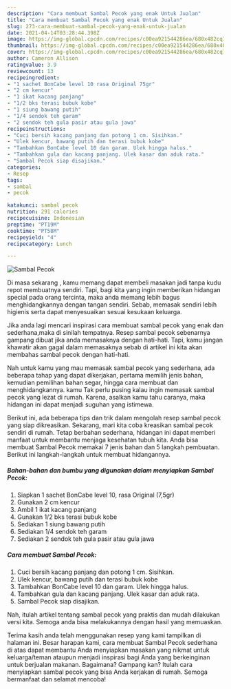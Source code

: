 ```yaml
---
description: "Cara membuat Sambal Pecok yang enak Untuk Jualan"
title: "Cara membuat Sambal Pecok yang enak Untuk Jualan"
slug: 273-cara-membuat-sambal-pecok-yang-enak-untuk-jualan
date: 2021-04-14T03:28:44.398Z
image: https://img-global.cpcdn.com/recipes/c00ea921544286ea/680x482cq70/sambal-pecok-foto-resep-utama.jpg
thumbnail: https://img-global.cpcdn.com/recipes/c00ea921544286ea/680x482cq70/sambal-pecok-foto-resep-utama.jpg
cover: https://img-global.cpcdn.com/recipes/c00ea921544286ea/680x482cq70/sambal-pecok-foto-resep-utama.jpg
author: Cameron Allison
ratingvalue: 3.9
reviewcount: 13
recipeingredient:
- "1 sachet BonCabe level 10 rasa Original 75gr"
- "2 cm kencur"
- "1 ikat kacang panjang"
- "1/2 bks terasi bubuk kobe"
- "1 siung bawang putih"
- "1/4 sendok teh garam"
- "2 sendok teh gula pasir atau gula jawa"
recipeinstructions:
- "Cuci bersih kacang panjang dan potong 1 cm. Sisihkan."
- "Ulek kencur, bawang putih dan terasi bubuk kobe"
- "Tambahkan BonCabe level 10 dan garam. Ulek hingga halus."
- "Tambahkan gula dan kacang panjang. Ulek kasar dan aduk rata."
- "Sambal Pecok siap disajikan."
categories:
- Resep
tags:
- sambal
- pecok

katakunci: sambal pecok 
nutrition: 291 calories
recipecuisine: Indonesian
preptime: "PT19M"
cooktime: "PT58M"
recipeyield: "4"
recipecategory: Lunch

---
```



![Sambal Pecok](https://img-global.cpcdn.com/recipes/c00ea921544286ea/680x482cq70/sambal-pecok-foto-resep-utama.jpg)

Di masa  sekarang , kamu memang dapat membeli masakan jadi tanpa kudu repot membuatnya sendiri. Tapi, bagi kita yang ingin memberikan hidangan special pada orang tercinta, maka anda memang lebih bagus menghidangkannya dengan tangan sendiri. Sebab, memasak sendiri lebih higienis serta dapat menyesuaikan sesuai kesukaan keluarga.

Jika anda lagi mencari inspirasi cara membuat sambal pecok yang enak dan sederhana,maka di sinilah tempatnya. Resep sambal pecok  sebenarnya gampang dibuat jika anda memasaknya dengan hati-hati. Tapi, kamu jangan khawatir akan gagal dalam memasaknya 
sebab di artikel ini kita akan membahas sambal pecok dengan hati-hati.  



Nah untuk kamu yang mau memasak sambal pecok yang sederhana, ada beberapa tahap yang dapat dikerjakan, pertama memilih jenis bahan, kemudian pemilihan bahan segar, hingga cara membuat dan menghidangkannya. kamu Tak perlu pusing kalau ingin memasak sambal pecok yang lezat di rumah. Karena, asalkan kamu  tahu caranya, maka hidangan ini dapat menjadi suguhan yang istimewa.

Berikut ini, ada beberapa tips dan trik dalam mengolah resep sambal pecok yang siap dikreasikan. Sekarang, mari kita coba kreasikan sambal pecok sendiri di rumah. Tetap berbahan sederhana, hidangan ini dapat memberi manfaat untuk membantu menjaga kesehatan tubuh kita. Anda bisa membuat Sambal Pecok memakai 7 jenis bahan dan 5 langkah pembuatan. Berikut ini langkah-langkah untuk membuat hidangannya.

<!--inarticleads1-->

##### Bahan-bahan dan bumbu yang digunakan dalam menyiapkan Sambal Pecok:

1. Siapkan 1 sachet BonCabe level 10, rasa Original (7,5gr)
1. Gunakan 2 cm kencur
1. Ambil 1 ikat kacang panjang
1. Gunakan 1/2 bks terasi bubuk kobe
1. Sediakan 1 siung bawang putih
1. Sediakan 1/4 sendok teh garam
1. Sediakan 2 sendok teh gula pasir atau gula jawa




<!--inarticleads2-->

##### Cara membuat Sambal Pecok:

1. Cuci bersih kacang panjang dan potong 1 cm. Sisihkan.
1. Ulek kencur, bawang putih dan terasi bubuk kobe
1. Tambahkan BonCabe level 10 dan garam. Ulek hingga halus.
1. Tambahkan gula dan kacang panjang. Ulek kasar dan aduk rata.
1. Sambal Pecok siap disajikan.




Nah, itulah artikel tentang  sambal pecok  yang praktis dan mudah dilakukan versi kita. Semoga anda bisa melakukannya dengan hasil yang memuaskan. 

Terima kasih anda telah menggunakan resep yang kami tampilkan di halaman ini. Besar harapan kami, cara membuat  Sambal Pecok sederhana di atas dapat membantu Anda menyiapkan masakan yang nikmat untuk keluarga/teman ataupun menjadi inspirasi bagi Anda yang berkeinginan untuk berjualan makanan. Bagaimana? Gampang kan? Itulah cara menyiapkan sambal pecok yang bisa Anda kerjakan di rumah. Semoga bermanfaat dan selamat mencoba!

